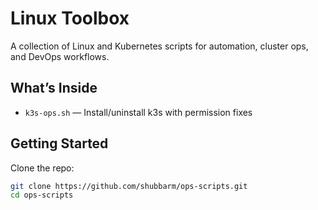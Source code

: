 # Linux Toolbox

A collection of Linux and Kubernetes scripts for automation, cluster ops, and DevOps workflows. 

## What’s Inside

- `k3s-ops.sh` — Install/uninstall k3s with permission fixes

## Getting Started

Clone the repo:
```bash
git clone https://github.com/shubbarm/ops-scripts.git
cd ops-scripts



